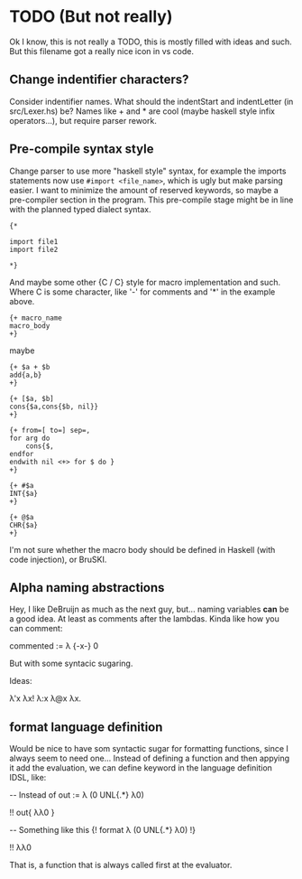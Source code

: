 # TODO (But not really)
Ok I know, this is not really a TODO, this is mostly filled with ideas and such. But this filename got a really nice icon in vs code.

## Change indentifier characters?
Consider indentifier names. What should the indentStart and indentLetter (in src/Lexer.hs) be? Names like + and * are cool (maybe haskell style infix operators...), but require parser rework.

## Pre-compile syntax style
Change parser to use more "haskell style" syntax, for example the imports statements now use ` #import <file_name> `, which is ugly but make parsing easier.
I want to minimize the amount of reserved keywords, so maybe a pre-compiler section in the program. This pre-compile stage might be in line with the planned typed dialect syntax.

```
{*

import file1
import file2

*}
```

And maybe some other {C / C} style for macro implementation and such. Where C is some character, like '-' for comments and '*' in the example above.

```
{+ macro_name
macro_body
+}
```

maybe

```
{+ $a + $b
add{a,b}
+}

{+ [$a, $b]
cons{$a,cons{$b, nil}}
+}

{+ from=[ to=] sep=,
for arg do
    cons{$,
endfor
endwith nil <+> for $ do }
+}

{+ #$a
INT{$a}
+}

{+ @$a
CHR{$a}
+}
```

I'm not sure whether the macro body should be defined in Haskell (with code injection), or BruSKI.

## Alpha naming abstractions
Hey, I like DeBruijn as much as the next guy, but... naming variables __can__ be a good idea.
At least as comments after the lambdas. Kinda like how you can comment:

commented := λ {-x-} 0

But with some syntacic sugaring.

Ideas:

λ'x
λx!
λ:x
λ@x
λx.

## format language definition
Would be nice to have som syntactic sugar for formatting functions, since I always seem to need one...
Instead of defining a function and then appying it add the evaluation, we can define keyword in the 
language definition IDSL, like:

-- Instead of
out := λ (0 UNL{.*} λ0)

!! out{ λλ0 }

-- Something like this
{! format λ (0 UNL{.*} λ0) !}

!! λλ0

That is, a function that is always called first at the evaluator.
